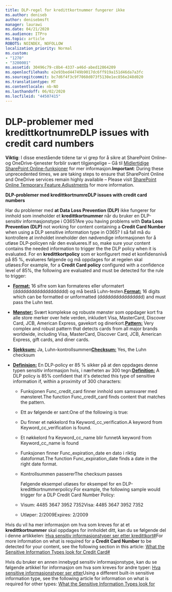 ```yaml
---
title: DLP-regel for kredittkortnummer fungerer ikke
ms.author: deniseb
author: denisebmsft
manager: laurawi
ms.date: 04/21/2020
ms.audience: ITPro
ms.topic: article
ROBOTS: NOINDEX, NOFOLLOW
localization_priority: Normal
ms.custom:
- "1270"
- "3200001"
ms.assetid: 30496c79-c8b4-4337-a46d-abed12864209
ms.openlocfilehash: e2e93bed44749b9017dc6ff919a151d46da7a3fc
ms.sourcegitcommit: bc7d6f4f3c9f7060d073f5130e1ec856e248d020
ms.translationtype: MT
ms.contentlocale: nb-NO
ms.lasthandoff: 06/02/2020
ms.locfileid: "44507415"
---
```

# <a name="dlp-issues-with-credit-card-numbers"></a><span data-ttu-id="0e552-102">DLP-problemer med kredittkortnumre</span><span class="sxs-lookup"><span data-stu-id="0e552-102">DLP issues with credit card numbers</span></span>

<span data-ttu-id="0e552-103">**Viktig**: I disse enestående tidene tar vi grep for å sikre at SharePoint Online-og OneDrive-tjenester forblir svært tilgjengelige – Gå til [Midlertidige SharePoint Online-funksjoner](https://aka.ms/ODSPAdjustments) for mer informasjon.</span><span class="sxs-lookup"><span data-stu-id="0e552-103">**Important**: During these unprecedented times, we are taking steps to ensure that SharePoint Online and OneDrive services remain highly available – Please visit [SharePoint Online Temporary Feature Adjustments](https://aka.ms/ODSPAdjustments) for more information.</span></span>

<span data-ttu-id="0e552-104">**DLP-problemer med kredittkortnumre**</span><span class="sxs-lookup"><span data-stu-id="0e552-104">**DLP issues with credit card numbers**</span></span>

<span data-ttu-id="0e552-105">Har du problemer med **at Data Loss Prevention (DLP)** ikke fungerer for innhold som inneholder et **kredittkortnummer** når du bruker en DLP-sensitiv informasjonstype i O365?</span><span class="sxs-lookup"><span data-stu-id="0e552-105">Are you having problems with **Data Loss Prevention (DLP)** not working for content containing a **Credit Card Number** when using a DLP sensitive information type in O365?</span></span> <span data-ttu-id="0e552-106">I så fall må du kontrollere at innholdet inneholder den nødvendige informasjonen for å utløse DLP-policyen når den evalueres.</span><span class="sxs-lookup"><span data-stu-id="0e552-106">If so, make sure your content contains the needed information to trigger the the DLP policy when it is evaluated.</span></span> <span data-ttu-id="0e552-107">For en **kredittkortpolicy** som er konfigurert med et konfidensnivå på 85 %, evalueres følgende og må oppdages for at regelen skal utløses:</span><span class="sxs-lookup"><span data-stu-id="0e552-107">For example, for a **Credit Card policy** configured with a confidence level of 85%, the following are evaluated and must be detected for the rule to trigger:</span></span>
  
- <span data-ttu-id="0e552-108">**[Format:](https://docs.microsoft.com/microsoft-365/compliance/sensitive-information-type-entity-definitions#format-19)** 16 sifre som kan formateres eller uformatert (ddddddddddddddddddd) og må bestå Luhn-testen.</span><span class="sxs-lookup"><span data-stu-id="0e552-108">**[Format:](https://docs.microsoft.com/microsoft-365/compliance/sensitive-information-type-entity-definitions#format-19)** 16 digits which can be formatted or unformatted (dddddddddddddddd) and must pass the Luhn test.</span></span>

- <span data-ttu-id="0e552-109">**[Mønster:](https://docs.microsoft.com/microsoft-365/compliance/sensitive-information-type-entity-definitions#pattern-19)** Svært komplekse og robuste mønster som oppdager kort fra alle store merker over hele verden, inkludert Visa, MasterCard, Discover Card, JCB, American Express, gavekort og dinerkort.</span><span class="sxs-lookup"><span data-stu-id="0e552-109">**[Pattern:](https://docs.microsoft.com/microsoft-365/compliance/sensitive-information-type-entity-definitions#pattern-19)** Very complex and robust pattern that detects cards from all major brands worldwide, including Visa, MasterCard, Discover Card, JCB, American Express, gift cards, and diner cards.</span></span>

- <span data-ttu-id="0e552-110">**[Sjekksum:](https://docs.microsoft.com/microsoft-365/compliance/sensitive-information-type-entity-definitions#checksum-19)** Ja, Luhn-kontrollsummen</span><span class="sxs-lookup"><span data-stu-id="0e552-110">**[Checksum:](https://docs.microsoft.com/microsoft-365/compliance/sensitive-information-type-entity-definitions#checksum-19)** Yes, the Luhn checksum</span></span>

- <span data-ttu-id="0e552-111">**[Definisjon:](https://docs.microsoft.com/microsoft-365/compliance/sensitive-information-type-entity-definitions#definition-19)** En DLP-policy er 85 % sikker på at den oppdages denne typen sensitiv informasjon hvis, i nærheten av 300 tegn:</span><span class="sxs-lookup"><span data-stu-id="0e552-111">**[Definition:](https://docs.microsoft.com/microsoft-365/compliance/sensitive-information-type-entity-definitions#definition-19)** A DLP policy is 85% confident that it's detected this type of sensitive information if, within a proximity of 300 characters:</span></span>

  - <span data-ttu-id="0e552-112">Funksjonen Func_credit_card finner innhold som samsvarer med mønsteret.</span><span class="sxs-lookup"><span data-stu-id="0e552-112">The function Func_credit_card finds content that matches the pattern.</span></span>

  - <span data-ttu-id="0e552-113">Ett av følgende er sant:</span><span class="sxs-lookup"><span data-stu-id="0e552-113">One of the following is true:</span></span>

  - <span data-ttu-id="0e552-114">Du finner et nøkkelord fra Keyword_cc_verification.</span><span class="sxs-lookup"><span data-stu-id="0e552-114">A keyword from Keyword_cc_verification is found.</span></span>

  - <span data-ttu-id="0e552-115">Et nøkkelord fra Keyword_cc_name blir funnet</span><span class="sxs-lookup"><span data-stu-id="0e552-115">A keyword from Keyword_cc_name is found</span></span>

  - <span data-ttu-id="0e552-116">Funksjonen finner Func_expiration_date en dato i riktig datoformat.</span><span class="sxs-lookup"><span data-stu-id="0e552-116">The function Func_expiration_date finds a date in the right date format.</span></span>

  - <span data-ttu-id="0e552-117">Kontrollsummen passerer</span><span class="sxs-lookup"><span data-stu-id="0e552-117">The checksum passes</span></span>

    <span data-ttu-id="0e552-118">Følgende eksempel utløses for eksempel for en DLP-kredittkortnummerpolicy:</span><span class="sxs-lookup"><span data-stu-id="0e552-118">For example, the following sample would trigger for a DLP Credit Card Number Policy:</span></span>

  - <span data-ttu-id="0e552-119">Visum: 4485 3647 3952 7352</span><span class="sxs-lookup"><span data-stu-id="0e552-119">Visa: 4485 3647 3952 7352</span></span>
  
  - <span data-ttu-id="0e552-120">Utløper: 2/2009</span><span class="sxs-lookup"><span data-stu-id="0e552-120">Expires: 2/2009</span></span>

<span data-ttu-id="0e552-121">Hvis du vil ha mer informasjon om hva som kreves for at et **kredittkortnummer** skal oppdages for innholdet ditt, kan du se følgende del i denne artikkelen: [Hva sensitiv informasjonstyper ser etter kredittkort#](https://docs.microsoft.com/microsoft-365/compliance/sensitive-information-type-entity-definitions#credit-card-number)</span><span class="sxs-lookup"><span data-stu-id="0e552-121">For more information on what is required for a **Credit Card Number** to be detected for your content, see the following section in this article: [What the Sensitive Information Types look for Credit Card#](https://docs.microsoft.com/microsoft-365/compliance/sensitive-information-type-entity-definitions#credit-card-number)</span></span>
  
<span data-ttu-id="0e552-122">Hvis du bruker en annen innebygd sensitiv informasjonstype, kan du se følgende artikkel for informasjon om hva som kreves for andre typer: [Hva sensitive informasjonstyper ser etter](https://docs.microsoft.com/microsoft-365/compliance/sensitive-information-type-entity-definitions)</span><span class="sxs-lookup"><span data-stu-id="0e552-122">Using a different built-in sensitive information type, see the following article for information on what is required for other types: [What the Sensitive Information Types look for](https://docs.microsoft.com/microsoft-365/compliance/sensitive-information-type-entity-definitions)</span></span>
  
